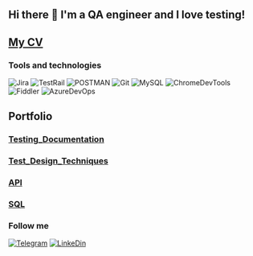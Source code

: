 ## Hi there 👋 I'm a QA engineer and I love testing!


## [My CV](https://drive.google.com/file/d/16VxDGRNlFSrGtasGH5psmnVlFFNNw6Ft/view?usp=sharing)



### Tools and technologies

![Jira](https://img.shields.io/badge/-Jira-0247FE?style=for-the-badge&logo=Jira)
![TestRail](https://img.shields.io/badge/-TestRail-4F86F7?style=for-the-badge&logo=TestRail)
![POSTMAN](https://img.shields.io/badge/-Postman-F0EAD6?style=for-the-badge&logo=Postman)
![Git](https://img.shields.io/badge/-Git-090909?style=for-the-badge&logo=Git)
![MySQL](https://img.shields.io/badge/-MySQL-F9EDFD?style=for-the-badge&logo=MySQL)
![ChromeDevTools](https://img.shields.io/badge/-DEvTools-F9EDFD?style=for-the-badge&logo=GoogleChrome)
![Fiddler](https://img.shields.io/badge/-Fiddler-1FC81F?style=for-the-badge&logo=)
![AzureDevOps](https://img.shields.io/badge/-AzureDevOps-318CE7?style=for-the-badge&logo=)


## Portfolio

### [Testing_Documentation](https://github.com/ivankhevpa/Test-Cases)
### [Test_Design_Techniques](https://github.com/ivankhevpa/Test_Design_Techniques)
### [API](https://github.com/ivankhevpa/API)
### [SQL](https://github.com/ivankhevpa/SQL)




### Follow me

[![Telegram](https://img.shields.io/badge/-Telegram-F2F0E6?style=for-the-badge&logo=Telegram)](https://t.me/ivankhevpa)
[![LinkeDin](https://img.shields.io/badge/-Linkedin-318CE7?style=for-the-badge&logo=linkedin)](https://www.linkedin.com/in/ivan-khevpa-aa0979129)
